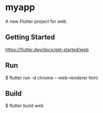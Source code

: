 # myapp

A new Flutter project for web.

## Getting Started

https://flutter.dev/docs/get-started/web

## Run

$ flutter run -d chrome --web-renderer html

## Build

$ flutter build web
